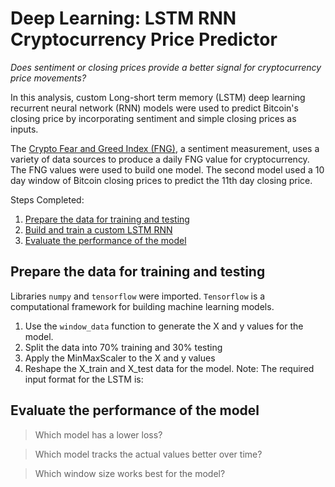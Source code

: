 # Deep Learning: LSTM RNN Cryptocurrency Price Predictor

*Does sentiment or closing prices provide a better signal for cryptocurrency price movements?* 

In this analysis, custom Long-short term memory (LSTM) deep learning recurrent neural network (RNN) models were used to predict Bitcoin's closing price by incorporating sentiment and simple closing prices as inputs. 

The [Crypto Fear and Greed Index (FNG)](https://alternative.me/crypto/fear-and-greed-index/), a sentiment measurement, uses a variety of data sources to produce a daily FNG value for cryptocurrency. The FNG values were used to build one model. The second model used a 10 day window of Bitcoin closing prices to predict the 11th day closing price.  

Steps Completed: 

1. [Prepare the data for training and testing](Prepare-the-date-for-training-and-testing)
2. [Build and train a custom LSTM RNN](Build-and-train-a-custom-LSTM-RNN)
3. [Evaluate the performance of the model](Evaluate-the-performance-of-the-model)

## Prepare the data for training and testing 

Libraries `numpy` and `tensorflow` were imported. `Tensorflow` is a computational framework for building machine learning models. 


1. Use the `window_data` function to generate the X and y values for the model.
2. Split the data into 70% training and 30% testing
3. Apply the MinMaxScaler to the X and y values
4. Reshape the X_train and X_test data for the model. Note: The required input format for the LSTM is:

## Evaluate the performance of the model 

> Which model has a lower loss?

> Which model tracks the actual values better over time?

> Which window size works best for the model?
